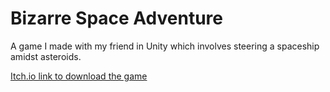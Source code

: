 # Bizarre Space Adventure
A game I made with my friend in Unity which involves steering a spaceship amidst asteroids.

[Itch.io link to download the game](https://arincdemir.itch.io/bizarre-space-adventure)
